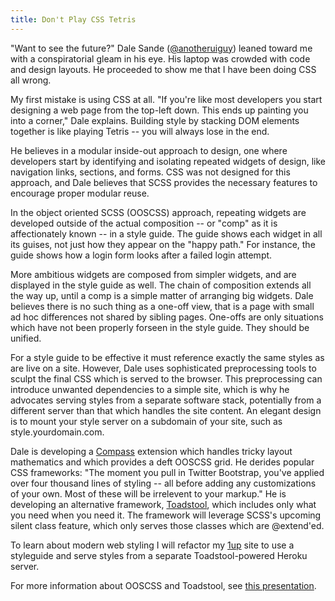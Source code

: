 ```yaml
---
title: Don't Play CSS Tetris
---
```


"Want to see the future?" Dale Sande
([\@anotheruiguy](https://twitter.com/anotheruiguy/)) leaned toward
me with a conspiratorial gleam in his eye. His laptop was crowded
with code and design layouts. He proceeded to show me that I have
been doing CSS all wrong.

My first mistake is using CSS at all. "If you're like most developers
you start designing a web page from the top-left down. This ends
up painting you into a corner," Dale explains. Building style by
stacking DOM elements together is like playing Tetris -- you will
always lose in the end.

He believes in a modular inside-out approach to design, one where
developers start by identifying and isolating repeated widgets of
design, like navigation links, sections, and forms. CSS was not
designed for this approach, and Dale believes that SCSS provides
the necessary features to encourage proper modular reuse.

In the object oriented SCSS (OOSCSS) approach, repeating widgets
are developed outside of the actual composition -- or "comp" as it
is affectionately known -- in a style guide. The guide shows each
widget in all its guises, not just how they appear on the "happy
path." For instance, the guide shows how a login form looks after
a failed login attempt.

More ambitious widgets are composed from simpler widgets, and are
displayed in the style guide as well. The chain of composition
extends all the way up, until a comp is a simple matter of arranging
big widgets. Dale believes there is no such thing as a one-off view,
that is a page with small ad hoc differences not shared by sibling
pages. One-offs are only situations which have not been properly
forseen in the style guide. They should be unified.

For a style guide to be effective it must reference exactly the
same styles as are live on a site. However, Dale uses sophisticated
preprocessing tools to sculpt the final CSS which is served to the
browser. This preprocessing can introduce unwanted dependencies to
a simple site, which is why he advocates serving styles from a
separate software stack, potentially from a different server than
that which handles the site content. An elegant design is to mount
your style server on a subdomain of your site, such as
style.yourdomain.com.

Dale is developing a [Compass](http://compass-style.org/) extension
which handles tricky layout mathematics and which provides a deft
OOSCSS grid. He derides popular CSS frameworks: "The moment you
pull in Twitter Bootstrap, you've applied over four thousand lines
of styling -- all before adding any customizations of your own.
Most of these will be irrelevent to your markup." He is developing
an alternative framework,
[Toadstool](https://github.com/Anotheruiguy/toadstool), which
includes only what you need when you need it. The framework will
leverage SCSS's upcoming silent class feature, which only serves
those classes which are @extend'ed.

To learn about modern web styling I will refactor my
[1up](http://1up.begriffs.com/) site to use a styleguide and serve
styles from a separate Toadstool-powered Heroku server.

For more information about OOSCSS and Toadstool, see [this
presentation](https://speakerdeck.com/u/anotheruiguy/p/module-design-ui-dev-patterns).
